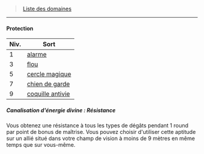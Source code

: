 ﻿---
!Generic
Id: cleric_priest_hd.md#protection
ParentLink: cleric_priest_hd.md#liste-des-domaines
Name: Protection
ParentName: Liste des domaines
NameLevel: 4
Attributes: {}
---
> [Liste des domaines](hd_cleric_priest_liste_des_domaines.md)

---

#### Protection

|Niv.|Sort|
|---|---|
|1|[alarme](hd_spells_alarme.md)|
|3|[flou](hd_spells_flou.md)|
|5|[cercle magique](hd_spells_cercle_magique.md)|
|7|[chien de garde](hd_spells_chien_de_garde.md)|
|9|[coquille antivie](hd_spells_coquille_antivie.md)|

##### Canalisation d'énergie divine : Résistance

Vous obtenez une résistance à tous les types de dégâts pendant 1 round par point de bonus de maîtrise. Vous pouvez choisir d'utiliser cette aptitude sur un allié situé dans votre champ de vision à moins de 9 mètres en même temps que sur vous-même.

